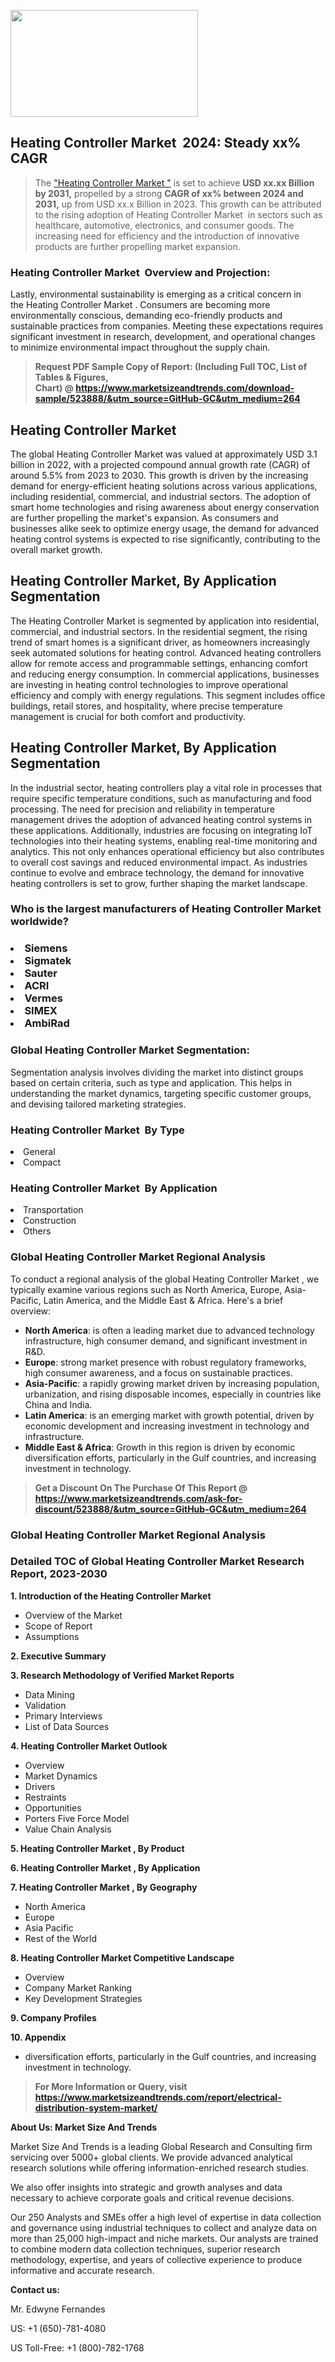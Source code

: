 <p><img class="alignnone size-medium wp-image-20088" src="https://ffe5etoiles.com/wp-content/uploads/2024/12/MST1-300x171.png" alt="" width="300" height="171" /></p><h2 id="ember46" class="ember-view reader-text-block__heading-2">Heating Controller Market &nbsp;2024: Steady&nbsp;xx% CAGR</h2><blockquote id="ember47" class="ember-view reader-text-block__blockquote">The&nbsp;<a class="app-aware-link " href="https://www.marketsizeandtrends.com/download-sample/523888/&utm_source=GitHub-GC&utm_medium=264" target="_blank" data-test-app-aware-link="">"Heating Controller Market "</a>&nbsp;is set to achieve&nbsp;<strong>USD&nbsp;xx.xx&nbsp;Billion by 2031,</strong>&nbsp;propelled by a strong&nbsp;<strong>CAGR of&nbsp;xx% between 2024 and 2031,</strong>&nbsp;up from USD xx.x Billion in 2023. This growth can be attributed to the rising adoption of&nbsp;Heating Controller Market &nbsp;in sectors such as healthcare, automotive, electronics, and consumer goods. The increasing need for efficiency and the introduction of innovative products are further propelling market expansion.</blockquote><h3 id="ember48" class="ember-view reader-text-block__heading-3">Heating Controller Market &nbsp;Overview and Projection:</h3><p id="ember49" class="ember-view reader-text-block__paragraph">Lastly, environmental sustainability is emerging as a critical concern in the&nbsp;Heating Controller Market . Consumers are becoming more environmentally conscious, demanding eco-friendly products and sustainable practices from companies. Meeting these expectations requires significant investment in research, development, and operational changes to minimize environmental impact throughout the supply chain.</p><blockquote id="ember50" class="ember-view reader-text-block__blockquote"><strong>Request PDF Sample Copy of Report: (Including Full TOC, List of Tables &amp; Figures, Chart)&nbsp;@&nbsp;<strong><a href="https://www.marketsizeandtrends.com/download-sample/523888/&utm_source=GitHub-GC&utm_medium=264" target="_blank">https://www.marketsizeandtrends.com/download-sample/523888/&utm_source=GitHub-GC&utm_medium=264</a></strong></strong></blockquote><h3 class=""> <h2>Heating Controller Market</h2><p>The global Heating Controller Market was valued at approximately USD 3.1 billion in 2022, with a projected compound annual growth rate (CAGR) of around 5.5% from 2023 to 2030. This growth is driven by the increasing demand for energy-efficient heating solutions across various applications, including residential, commercial, and industrial sectors. The adoption of smart home technologies and rising awareness about energy conservation are further propelling the market's expansion. As consumers and businesses alike seek to optimize energy usage, the demand for advanced heating control systems is expected to rise significantly, contributing to the overall market growth.</p><h2>Heating Controller Market, By Application Segmentation</h2><p>The Heating Controller Market is segmented by application into residential, commercial, and industrial sectors. In the residential segment, the rising trend of smart homes is a significant driver, as homeowners increasingly seek automated solutions for heating control. Advanced heating controllers allow for remote access and programmable settings, enhancing comfort and reducing energy consumption. In commercial applications, businesses are investing in heating control technologies to improve operational efficiency and comply with energy regulations. This segment includes office buildings, retail stores, and hospitality, where precise temperature management is crucial for both comfort and productivity.</p><h2>Heating Controller Market, By Application Segmentation</h2><p>In the industrial sector, heating controllers play a vital role in processes that require specific temperature conditions, such as manufacturing and food processing. The need for precision and reliability in temperature management drives the adoption of advanced heating control systems in these applications. Additionally, industries are focusing on integrating IoT technologies into their heating systems, enabling real-time monitoring and analytics. This not only enhances operational efficiency but also contributes to overall cost savings and reduced environmental impact. As industries continue to evolve and embrace technology, the demand for innovative heating controllers is set to grow, further shaping the market landscape.</p></h3><h3 id="" class="">Who is the largest manufacturers of&nbsp;Heating Controller Market worldwide?</h3><h3 class=""></Li><Li>Siemens</Li><Li> Sigmatek</Li><Li> Sauter</Li><Li> ACRI</Li><Li> Vermes</Li><Li> SIMEX</Li><Li> AmbiRad</h3><h3 id="ember53" class="ember-view reader-text-block__heading-3">Global&nbsp;Heating Controller Market Segmentation:</h3><p id="ember54" class="ember-view reader-text-block__paragraph">Segmentation analysis involves dividing the market into distinct groups based on certain criteria, such as type and application. This helps in understanding the market dynamics, targeting specific customer groups, and devising tailored marketing strategies.</p><h3 id="" class="">Heating Controller Market &nbsp;By Type</h3><p></Li><Li>General</Li><Li> Compact</p><h3 id="" class="">Heating Controller Market &nbsp;By Application</h3><p class=""></Li><Li>Transportation</Li><Li> Construction</Li><Li> Others</p><h3 id="ember62" class="ember-view reader-text-block__heading-3">Global Heating Controller Market Regional Analysis</h3><p id="ember63" class="ember-view reader-text-block__paragraph">To conduct a regional analysis of the global Heating Controller Market , we typically examine various regions such as North America, Europe, Asia-Pacific, Latin America, and the Middle East &amp; Africa. Here's a brief overview:</p><ul><li><strong>North America</strong>: is often a leading market due to advanced technology infrastructure, high consumer demand, and significant investment in R&amp;D.</li><li><strong>Europe</strong>: strong market presence with robust regulatory frameworks, high consumer awareness, and a focus on sustainable practices.</li><li><strong>Asia-Pacific</strong>: a rapidly growing market driven by increasing population, urbanization, and rising disposable incomes, especially in countries like China and India.</li><li><strong>Latin America</strong>: is an emerging market with growth potential, driven by economic development and increasing investment in technology and infrastructure.</li><li><strong>Middle East &amp; Africa</strong>: Growth in this region is driven by economic diversification efforts, particularly in the Gulf countries, and increasing investment in technology.</li></ul><blockquote id="ember61" class="ember-view reader-text-block__blockquote"><strong>Get a Discount On The Purchase Of This Report @ <strong><a href="https://html-cleaner.com/" target="">https://www.marketsizeandtrends.com/ask-for-discount/523888/&utm_source=GitHub-GC&utm_medium=264</a></strong></strong></blockquote><h3 id="ember62" class="ember-view reader-text-block__heading-3">Global Heating Controller Market Regional Analysis</h3><h3 id="" class="">Detailed TOC of Global Heating Controller Market Research Report, 2023-2030</h3><p id="" class=""><strong>1. Introduction of the Heating Controller Market </strong></p><ul><li>Overview of the Market</li><li>Scope of Report</li><li>Assumptions</li></ul><p id="" class=""><strong>2. Executive Summary</strong></p><p id="" class=""><strong>3. Research Methodology of Verified Market Reports</strong></p><ul><li>Data Mining</li><li>Validation</li><li>Primary Interviews</li><li>List of Data Sources</li></ul><p id="" class=""><strong>4. Heating Controller Market Outlook</strong></p><ul><li>Overview</li><li>Market Dynamics</li><li>Drivers</li><li>Restraints</li><li>Opportunities</li><li>Porters Five Force Model</li><li>Value Chain Analysis</li></ul><p id="" class=""><strong>5. Heating Controller Market , By Product</strong></p><p id="" class=""><strong>6. Heating Controller Market , By Application</strong></p><p id="" class=""><strong>7. Heating Controller Market , By Geography</strong></p><ul><li>North America</li><li>Europe</li><li>Asia Pacific</li><li>Rest of the World</li></ul><p id="" class=""><strong>8. Heating Controller Market Competitive Landscape</strong></p><ul><li>Overview</li><li>Company Market Ranking</li><li>Key Development Strategies</li></ul><p id="" class=""><strong>9. Company Profiles</strong></p><p id="" class=""><strong>10. Appendix</strong></p><ul><li>diversification efforts, particularly in the Gulf countries, and increasing investment in technology.</li></ul><blockquote id="ember65" class="ember-view reader-text-block__blockquote"><strong>For More Information or Query, visit <strong><strong><a href="https://html-cleaner.com/" target="">https://www.marketsizeandtrends.com/report/electrical-distribution-system-market/</a></strong></strong></strong></blockquote><p id="" class=""><strong>About Us: Market Size And Trends</strong></p><p id="" class="">Market Size And Trends is a leading Global Research and Consulting firm servicing over 5000+ global clients. We provide advanced analytical research solutions while offering information-enriched research studies.</p><p id="" class="">We also offer insights into strategic and growth analyses and data necessary to achieve corporate goals and critical revenue decisions.</p><p id="" class="">Our 250 Analysts and SMEs offer a high level of expertise in data collection and governance using industrial techniques to collect and analyze data on more than 25,000 high-impact and niche markets. Our analysts are trained to combine modern data collection techniques, superior research methodology, expertise, and years of collective experience to produce informative and accurate research.</p><p id="" class=""><strong>Contact us:</strong></p><p id="" class="">Mr. Edwyne Fernandes</p><p id="" class="">US: +1 (650)-781-4080</p><p id="" class="">US Toll-Free: +1 (800)-782-1768</p>
